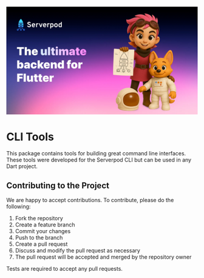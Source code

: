 ![Serverpod banner](https://github.com/serverpod/serverpod/raw/main/misc/images/github-header.webp)

# CLI Tools

This package contains tools for building great command line interfaces. These tools were developed for the Serverpod CLI but can be used in any Dart project.

## Contributing to the Project

We are happy to accept contributions. To contribute, please do the following:

1. Fork the repository
2. Create a feature branch
3. Commit your changes
4. Push to the branch
5. Create a pull request
6. Discuss and modify the pull request as necessary
7. The pull request will be accepted and merged by the repository owner

Tests are required to accept any pull requests.